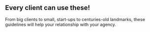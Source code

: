 ##  Every client can use these!

From big clients to small, start-ups to centuries-old landmarks, these guidelines will help your relationship with your agency. <!-- .element: class="center" -->
